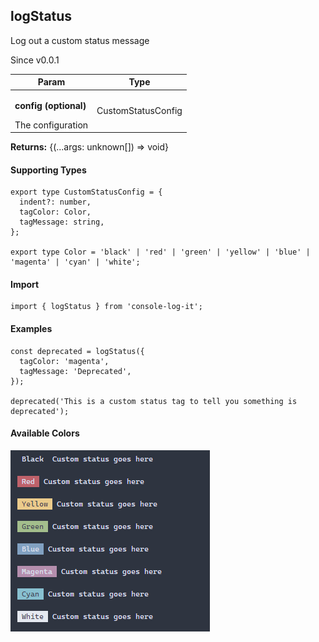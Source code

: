 <h2>logStatus</h2>
<p>Log out a custom status message</p>
<p>Since v0.0.1</p>
<table>
      <thead>
      <tr>
        <th>Param</th>
        <th>Type</th></tr>
      </thead>
      <tbody><tr><td><p><b>config <span>(optional)</span></b></p>The configuration</td><td>CustomStatusConfig</td></tr></tbody>
    </table><p><b>Returns:</b> {(...args: unknown[]) =&gt; void}</p><h4>Supporting Types</h4>

```
export type CustomStatusConfig = {
  indent?: number,
  tagColor: Color,
  tagMessage: string,
};

export type Color = 'black' | 'red' | 'green' | 'yellow' | 'blue' | 'magenta' | 'cyan' | 'white';
```
<h4>Import</h4>

```
import { logStatus } from 'console-log-it';
```

  <h4>Examples</h4>


```    
const deprecated = logStatus({
  tagColor: 'magenta',
  tagMessage: 'Deprecated',
});

deprecated('This is a custom status tag to tell you something is deprecated');
```



<h4>Available Colors</h4>

![Status Logs](../../images/custom-status.png)



    